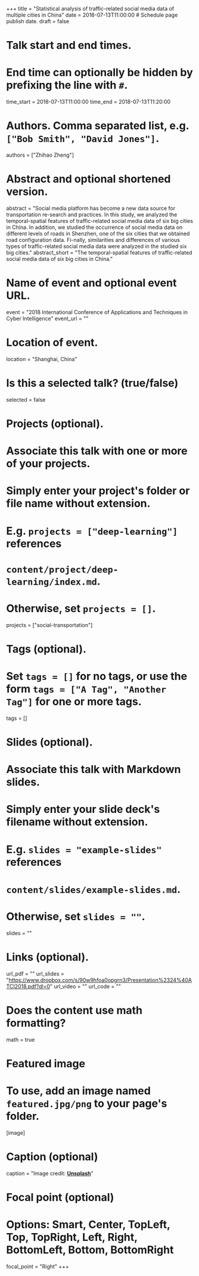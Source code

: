 +++
title = "Statistical analysis of traffic-related social media data of multiple cities in China"
date = 2018-07-13T11:00:00  # Schedule page publish date.
draft = false

# Talk start and end times.
#   End time can optionally be hidden by prefixing the line with `#`.
time_start = 2018-07-13T11:00:00
time_end = 2018-07-13T11:20:00

# Authors. Comma separated list, e.g. `["Bob Smith", "David Jones"]`.
authors = ["Zhihao Zheng"]

# Abstract and optional shortened version.
abstract = "Social media platform has become a new data source for transportation re-search and practices. In this study, we analyzed the temporal-spatial features of traffic-related social media data of six big cities in China. In addition, we studied the occurrence of social media data on different levels of roads in Shenzhen, one of the six cities that we obtained road configuration data. Fi-nally, similarities and differences of various types of traffic-related social media data were analyzed in the studied six big cities."
abstract_short = "The temporal-spatial features of traffic-related social media data of six big cities in China."

# Name of event and optional event URL.
event = "2018 International Conference of Applications and Techniques in Cyber Intelligence"
event_url = ""

# Location of event.
location = "Shanghai, China"

# Is this a selected talk? (true/false)
selected = false

# Projects (optional).
#   Associate this talk with one or more of your projects.
#   Simply enter your project's folder or file name without extension.
#   E.g. `projects = ["deep-learning"]` references 
#   `content/project/deep-learning/index.md`.
#   Otherwise, set `projects = []`.
projects = ["social-transportation"]

# Tags (optional).
#   Set `tags = []` for no tags, or use the form `tags = ["A Tag", "Another Tag"]` for one or more tags.
tags = []

# Slides (optional).
#   Associate this talk with Markdown slides.
#   Simply enter your slide deck's filename without extension.
#   E.g. `slides = "example-slides"` references 
#   `content/slides/example-slides.md`.
#   Otherwise, set `slides = ""`.
slides = ""

# Links (optional).
url_pdf = ""
url_slides = "https://www.dropbox.com/s/90w9hfoa0opgrn3/Presentation%2324%40ATCI2018.pdf?dl=0"
url_video = ""
url_code = ""

# Does the content use math formatting?
math = true

# Featured image
# To use, add an image named `featured.jpg/png` to your page's folder. 
[image]
  # Caption (optional)
  caption = "Image credit: [**Unsplash**](https://unsplash.com/photos/bzdhc5b3Bxs)"

  # Focal point (optional)
  # Options: Smart, Center, TopLeft, Top, TopRight, Left, Right, BottomLeft, Bottom, BottomRight
  focal_point = "Right"
+++

<!-- {{% alert note %}}
Click on the **Slides** button above to view the built-in slides feature.
{{% /alert %}}

Slides can be added in a few ways:

- **Create** slides using Academic's *Slides* feature and link using `url_slides` parameter in the front matter of the talk file
- **Upload** an existing slide deck to `static/` and link using `url_slides` parameter in the front matter of the talk file
- **Embed** your slides (e.g. Google Slides) or presentation video on this page using [shortcodes](https://sourcethemes.com/academic/docs/writing-markdown-latex/).

Further talk details can easily be added to this page using *Markdown* and $\rm \LaTeX$ math code. -->
